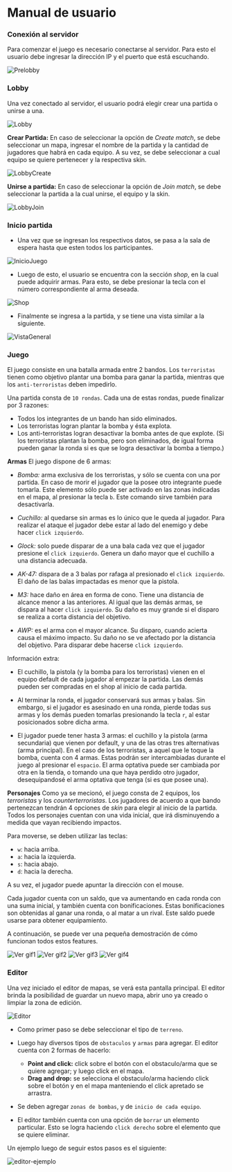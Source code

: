 # Manual de usuario

### Conexión al servidor
Para comenzar el juego es necesario conectarse al servidor. Para esto el usuario debe ingresar la dirección IP y el puerto que está escuchando. 

![Prelobby](img/prelobby.png)

### Lobby
Una vez conectado al servidor, el usuario podrá elegir crear una partida o unirse a una.

![Lobby](img/lobby.png)

**Crear Partida:**
En caso de seleccionar la opción de _Create match_, se debe seleccionar un mapa, ingresar el nombre de la partida y la cantidad de jugadores que habrá en cada equipo. A su vez, se debe seleccionar a cual equipo se quiere pertenecer y la respectiva skin. 

![LobbyCreate](img/lobby-create.png)

**Unirse a partida:**
En caso de seleccionar la opción de _Join match_, se debe seleccionar la partida a la cual unirse, el equipo y la skin.

![LobbyJoin](img/lobby-join.png)

### Inicio partida
* Una vez que se ingresan los respectivos datos, se pasa a la sala de espera hasta que esten todos los participantes. 

![InicioJuego](img/inicio-juego.png)

* Luego de esto, el usuario se encuentra con la sección _shop_, en la cual puede adquirir armas. Para esto, se debe presionar la tecla con el número correspondiente al arma deseada. 

![Shop](img/shop.png)

* Finalmente se ingresa a la partida, y se tiene una vista similar a la siguiente.

![VistaGeneral](img/vista-general.png)

### Juego
El juego consiste en una batalla armada entre 2 bandos. Los `terroristas` tienen como objetivo plantar una bomba para ganar la partida, mientras que los `anti-terroristas` deben impedirlo. 

Una partida consta de `10 rondas`. Cada una de estas rondas, puede finalizar por 3 razones: 
* Todos los integrantes de un bando han sido eliminados.
* Los terroristas logran plantar la bomba y ésta explota. 
* Los anti-terroristas logran desactivar la bomba antes de que explote. 
(Si los terroristas plantan la bomba, pero son eliminados, de igual forma pueden ganar la ronda si es que se logra desactivar la bomba a tiempo.)

**Armas** 
El juego dispone de 6 armas: 
* _Bomba:_ arma exclusiva de los terroristas, y sólo se cuenta con una por partida. En caso de morir el jugador que la posee otro integrante puede tomarla. Este elemento sólo puede ser activado en las zonas indicadas en el mapa, al presionar la tecla `b`. Este comando sirve también para desactivarla. 

* _Cuchillo:_ al quedarse sin armas es lo único que le queda al jugador. Para realizar el ataque el jugador debe estar al lado del enemigo y debe hacer `click izquierdo`.

* _Glock:_ solo puede disparar de a una bala cada vez que el jugador presione el `click izquierdo`. Genera un daño mayor que el cuchillo a una distancia adecuada.

* _AK-47:_ dispara de a 3 balas por rafaga al presionado el `click izquierdo`. El daño de las balas impactadas es menor que la pistola.

* _M3:_ hace daño en área en forma de cono. Tiene una distancia de alcance menor a las anteriores. Al igual que las demás armas, se dispara al hacer `click izquierdo`. Su daño es muy grande si el disparo se realiza a corta distancia del objetivo.

* _AWP:_ es el arma con el mayor alcance. Su disparo, cuando acierta causa el máximo impacto. Su daño no se ve afectado por la distancia del objetivo. Para disparar debe hacerse `click izquierdo`.

Información extra:
* El cuchillo, la pistola (y la bomba para los terroristas) vienen en el equipo default de cada jugador al empezar la partida. Las demás pueden ser compradas en el shop al inicio de cada partida. 

* Al terminar la ronda, el jugador conservará sus armas y balas. Sin embargo, si el jugador es asesinado en una ronda, pierde todas sus armas y los demás pueden tomarlas presionando la tecla `r`, al estar posicionados sobre dicha arma. 

* El jugador puede tener hasta 3 armas: el cuchillo y la pistola (arma secundaria) que vienen por default, y una
de las otras tres alternativas (arma principal). En el caso de los terroristas, a aquel que le toque la bomba, cuenta con 4 armas. Estas podrán ser intercambiadas durante el juego al presionar el `espacio`. El arma optativa puede ser cambiada por
otra en la tienda, o tomando una que haya perdido otro jugador, desequipandosé el arma optativa que tenga (si es que posee una).

**Personajes**
Como ya se mecionó, el juego consta de 2 equipos, los *terroristas* y los *counterterroristas*. Los jugadores de acuerdo a que bando pertenezcan tendrán 4 opciones de _skin_ para elegir al inicio de la partida. Todos los personajes cuentan con una vida inicial, que irá disminuyendo a medida que vayan recibiendo impactos. 

Para moverse, se deben utilizar las teclas:
* `w`: hacia arriba.
* `a`: hacia la izquierda.
* `s`: hacia abajo.
* `d`: hacia la derecha.

A su vez, el jugador puede apuntar la dirección con el mouse.  

Cada jugador cuenta con un saldo, que va aumentando en cada ronda con una suma inicial, y también cuenta con bonificaciones. Estas bonificaciones son obtenidas al ganar una ronda, o al matar a un rival. Este saldo puede usarse para obtener equipamiento. 

A continuación, se puede ver una pequeña demostración de cómo funcionan todos estos features.

![Ver gif1](img/gif1.gif)
![Ver gif2](img/gif2.gif)
![Ver gif3](img/gif3.gif)
![Ver gif4](img/gif4.gif)

### Editor
Una vez iniciado el editor de mapas, se verá esta pantalla principal. El editor brinda la posibilidad de guardar un nuevo mapa, abrir uno ya creado o limpiar la zona de edición.

![Editor](img/editor-incial.png)

* Como primer paso se debe seleccionar el tipo de `terreno`. 
* Luego hay diversos tipos de `obstaculos` y `armas` para agregar. El editor cuenta con 2 formas de hacerlo: 

    + **Point and click:** click sobre el botón con el obstaculo/arma que se quiere agregar; y luego click en el mapa.
    + **Drag and drop:** se selecciona el obstaculo/arma haciendo click sobre el botón y en el mapa manteniendo el click apretado se arrastra.

* Se deben agregar `zonas de bombas`, y de `inicio de cada equipo`.

* El editor también cuenta con una opción de `borrar` un elemento particular. Esto se logra haciendo `click derecho` sobre el elemento que se quiere eliminar. 

Un ejemplo luego de seguir estos pasos es el siguiente:

![editor-ejemplo](img/editor-mapa.png)



